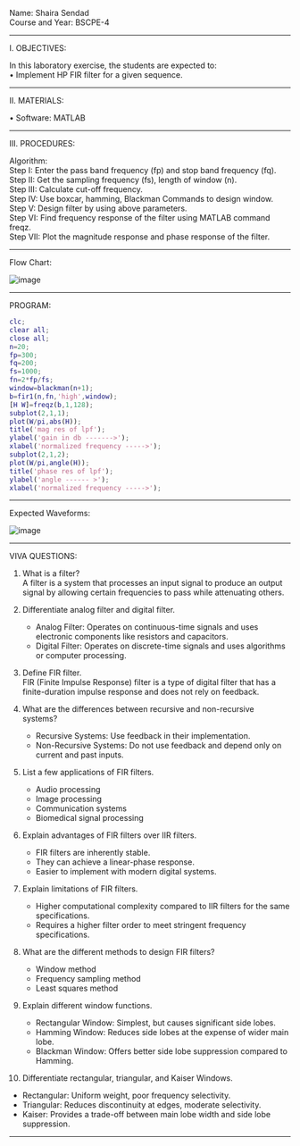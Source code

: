 
Name: Shaira Sendad  
Course and Year: BSCPE-4  

---

I. OBJECTIVES:  

In this laboratory exercise, the students are expected to:  
• Implement HP FIR filter for a given sequence.  

---

II. MATERIALS:  

• Software: MATLAB  

---

III. PROCEDURES:  

Algorithm:  
Step I: Enter the pass band frequency (fp) and stop band frequency (fq).  
Step II: Get the sampling frequency (fs), length of window (n).  
Step III: Calculate cut-off frequency.  
Step IV: Use boxcar, hamming, Blackman Commands to design window.  
Step V: Design filter by using above parameters.  
Step VI: Find frequency response of the filter using MATLAB command freqz.  
Step VII: Plot the magnitude response and phase response of the filter.  

---

Flow Chart:  

![image](https://github.com/user-attachments/assets/e9d17dd8-9240-43b5-a826-d46fa6cf8178)
  

---

PROGRAM:  

```matlab
clc; 
clear all; 
close all; 
n=20; 
fp=300; 
fq=200; 
fs=1000; 
fn=2*fp/fs; 
window=blackman(n+1); 
b=fir1(n,fn,'high',window); 
[H W]=freqz(b,1,128); 
subplot(2,1,1); 
plot(W/pi,abs(H)); 
title('mag res of lpf'); 
ylabel('gain in db ------->'); 
xlabel('normalized frequency ----->'); 
subplot(2,1,2); 
plot(W/pi,angle(H)); 
title('phase res of lpf'); 
ylabel('angle ------ >'); 
xlabel('normalized frequency ----->'); 
```

---

Expected Waveforms:  

![image](https://github.com/user-attachments/assets/2bc2f9a4-190d-4d89-b6ac-fa72a4264bd2)


---

VIVA QUESTIONS:  

1. What is a filter?  
   A filter is a system that processes an input signal to produce an output signal by allowing certain frequencies to pass while attenuating others.  

2. Differentiate analog filter and digital filter.  
   - Analog Filter: Operates on continuous-time signals and uses electronic components like resistors and capacitors.  
   - Digital Filter: Operates on discrete-time signals and uses algorithms or computer processing.  

3. Define FIR filter.  
   FIR (Finite Impulse Response) filter is a type of digital filter that has a finite-duration impulse response and does not rely on feedback.  

4. What are the differences between recursive and non-recursive systems?  
   - Recursive Systems: Use feedback in their implementation.  
   - Non-Recursive Systems: Do not use feedback and depend only on current and past inputs.  

5. List a few applications of FIR filters.  
   - Audio processing  
   - Image processing  
   - Communication systems  
   - Biomedical signal processing  

6. Explain advantages of FIR filters over IIR filters.  
   - FIR filters are inherently stable.  
   - They can achieve a linear-phase response.  
   - Easier to implement with modern digital systems.  

7. Explain limitations of FIR filters.  
   - Higher computational complexity compared to IIR filters for the same specifications.  
   - Requires a higher filter order to meet stringent frequency specifications.  

8. What are the different methods to design FIR filters?  
   - Window method  
   - Frequency sampling method  
   - Least squares method  

9. Explain different window functions.  
   - Rectangular Window: Simplest, but causes significant side lobes.  
   - Hamming Window: Reduces side lobes at the expense of wider main lobe.  
   - Blackman Window: Offers better side lobe suppression compared to Hamming.  

10. Differentiate rectangular, triangular, and Kaiser Windows.  
   - Rectangular: Uniform weight, poor frequency selectivity.  
   - Triangular: Reduces discontinuity at edges, moderate selectivity.  
   - Kaiser: Provides a trade-off between main lobe width and side lobe suppression.  

---  
